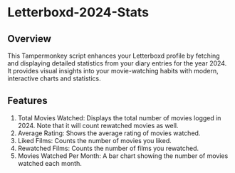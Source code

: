 # Letterboxd-2024-Stats
## Overview
This Tampermonkey script enhances your Letterboxd profile by fetching and displaying detailed statistics from your diary entries for the year 2024. It provides visual insights into your movie-watching habits with modern, interactive charts and statistics.

## Features
1. Total Movies Watched: Displays the total number of movies logged in 2024. Note that it will count rewatched movies as well.
2. Average Rating: Shows the average rating of movies watched.
3. Liked Films: Counts the number of movies you liked.
4. Rewatched Films: Counts the number of films you rewatched.
5. Movies Watched Per Month: A bar chart showing the number of movies watched each month.

